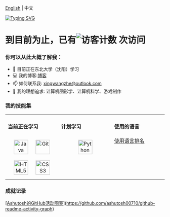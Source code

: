 [English](./README.md) | 中文

[![Typing SVG](https://readme-typing-svg.demolab.com/?lines=emm...;Hello+World+!&center=true&font=Lato&size=32&color=008000)](https://git.io/typing-svg)

# 到目前为止，已有![访客计数](https://profile-counter.glitch.me/xingwangzhe/count.svg) 次访问

### 你可以从此大概了解我：
- 🌱 目前正在东北大学（沈阳）学习
- 💻 我的博客:[博客](https://xingwangzhe.github.io)
- 📫 如何联系我: xingwangzhe@outlook.com
- 🔭 我的理想追求: 计算机图形学、计算机科学、游戏制作

### 我的技能集
<table><tr><td valign="top" width="32%">

#### 当前正在学习
<div align="center">  
  <a href="https://www.java.com/" target="_blank"><img style="margin: 10px" src="https://profilinator.rishav.dev/skills-assets/java-original-wordmark.svg" alt="Java" height="45" /></a>  
  <a href="https://github.com/" target="_blank"><img style="margin: 10px" src="https://profilinator.rishav.dev/skills-assets/git-scm-icon.svg" alt="Git" height="45" /></a>
  <a href="https://html.com/" target="_blank"><img style="margin: 10px" src="https://profilinator.rishav.dev/skills-assets/html5-original-wordmark.svg" alt="HTML5" height="45" /></a>
  <a href="https://www.w3.org/Style/CSS/" target="_blank"><img style="margin: 10px" src="https://profilinator.rishav.dev/skills-assets/css3-original-wordmark.svg" alt="CSS3" height="45" /></a>
</div>

</td>
<td valign="top" width="32%">
  
#### 计划学习
<div align="center">  
  <a href="https://www.python.org/" target="_blank"><img style="margin: 10px" src="https://profilinator.rishav.dev/skills-assets/python-original.svg" alt="Python" height="45" /></a>

</td>
<td valign="top" width="32%">

#### 使用的语言
[使用语言排名](https://github-readme-stats.vercel.app/api/top-langs/?username=xingwangzhe&layout=compact)

</td></tr></table>   
 
### 成就记录

[[Ashutosh的GitHub活动图表](https://github-readme-activity-graph.vercel.app/graph?username=xingwangzhe&bg_color=FFFFFF&line=008000&height=375&title_color=000000&hide_border=true&color=000000)](https://github.com/ashutosh00710/github-readme-activity-graph)
